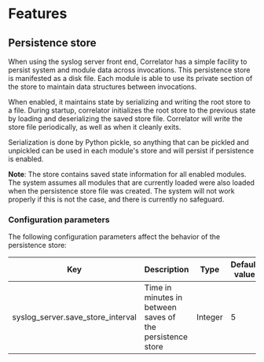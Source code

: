 # Features

## Persistence store

When using the syslog server front end,  Correlator has a simple facility to persist system and module data across
invocations. This persistence store is manifested as a disk file. Each module is able to use its private section of the
store to maintain data structures between invocations.

When enabled, it maintains state by serializing and writing the root store to a file. During startup, correlator
initializes the root store to the previous state by loading and deserializing the saved store file. Correlator 
will write the store file periodically, as well as when it cleanly exits.

Serialization is done by Python pickle, so anything that can be pickled and unpickled can be used in each module's store
and will persist if persistence is enabled.

**Note**: The store contains saved state information for all enabled modules. The system assumes all modules
that are currently loaded were also loaded when the persistence store file was created. The system will not work
properly if this is not the case, and there is currently no safeguard.

### Configuration parameters

The following configuration parameters affect the behavior of the persistence store:

| Key                               | Description                                               | Type    | Default value |
|-----------------------------------|-----------------------------------------------------------|---------|---------------|
| syslog_server.save_store_interval | Time in minutes in between saves of the persistence store | Integer | 5             |

##  